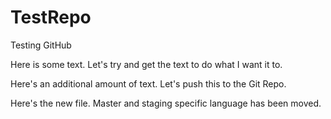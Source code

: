 # TestRepo
Testing GitHub

Here is some text. Let's try and get the text to do what I want it to.

Here's an additional amount of text. Let's push this to the Git Repo.

Here's the new file. Master and staging specific language has been moved.
